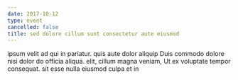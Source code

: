 ```yaml
---
date: 2017-10-12
type: event
cancelled: false
title: sed dolore cillum sunt consectetur aute eiusmod
---
```

ipsum velit ad qui in pariatur. quis aute dolor aliquip Duis commodo dolore nisi dolor do officia aliqua. elit, cillum magna veniam, Ut ex voluptate tempor consequat. sit esse nulla eiusmod culpa et in